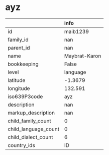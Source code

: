# ayz
|                      | info          |
|:---------------------|:--------------|
| id                   | maib1239      |
| family_id            | nan           |
| parent_id            | nan           |
| name                 | Maybrat-Karon |
| bookkeeping          | False         |
| level                | language      |
| latitude             | -1.3679       |
| longitude            | 132.591       |
| iso639P3code         | ayz           |
| description          | nan           |
| markup_description   | nan           |
| child_family_count   | 0             |
| child_language_count | 0             |
| child_dialect_count  | 6             |
| country_ids          | ID            |